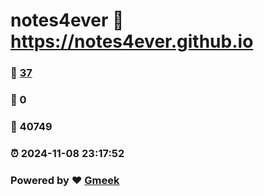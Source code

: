 # notes4ever :link: https://notes4ever.github.io 
### :page_facing_up: [37](https://notes4ever.github.io/tag.html) 
### :speech_balloon: 0 
### :hibiscus: 40749 
### :alarm_clock: 2024-11-08 23:17:52 
### Powered by :heart: [Gmeek](https://github.com/Meekdai/Gmeek)
